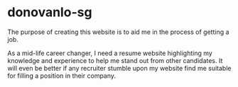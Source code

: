# donovanlo-sg

The purpose of creating this website is to aid me in the process of getting a job. 

As a mid-life career changer, I need a resume website highlighting my knowledge and experience to help me stand out from other candidates. It will even be better if any recruiter stumble upon my website find me suitable for filling a position in their company.